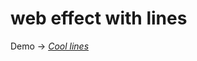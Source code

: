 # web effect with lines
Demo -> [*Cool lines*][link]



[link]: https://creator674.github.io/connecting-lines/
